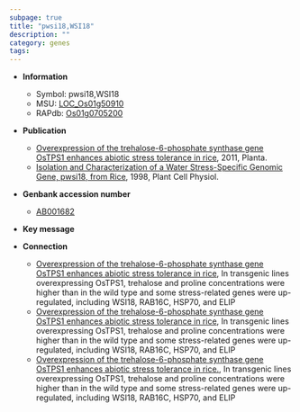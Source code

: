 ```yaml
---
subpage: true
title: "pwsi18,WSI18"
description: ""
category: genes
tags: 
---
```


* **Information**  
    + Symbol: pwsi18,WSI18  
    + MSU: [LOC_Os01g50910](http://rice.plantbiology.msu.edu/cgi-bin/ORF_infopage.cgi?orf=LOC_Os01g50910)  
    + RAPdb: [Os01g0705200](http://rapdb.dna.affrc.go.jp/viewer/gbrowse_details/irgsp1?name=Os01g0705200)  

* **Publication**  
    + [Overexpression of the trehalose-6-phosphate synthase gene OsTPS1 enhances abiotic stress tolerance in rice](http://www.ncbi.nlm.nih.gov/pubmed?term=Overexpression+of+the+trehalose-6-phosphate+synthase+gene+OsTPS1+enhances+abiotic+stress+tolerance+in+rice%5BTitle%5D), 2011, Planta.
    + [Isolation and Characterization of a Water Stress-Specific Genomic Gene, pwsi18, from Rice](http://www.ncbi.nlm.nih.gov/pubmed?term=Isolation+and+Characterization+of+a+Water+Stress-Specific+Genomic+Gene,+pwsi18,+from+Rice%5BTitle%5D), 1998, Plant Cell Physiol.

* **Genbank accession number**  
    + [AB001682](http://www.ncbi.nlm.nih.gov/nuccore/AB001682)

* **Key message**  

* **Connection**  
    + [Overexpression of the trehalose-6-phosphate synthase gene OsTPS1 enhances abiotic stress tolerance in rice](http://www.ncbi.nlm.nih.gov/pubmed?term=Overexpression+of+the+trehalose-6-phosphate+synthase+gene+OsTPS1+enhances+abiotic+stress+tolerance+in+rice%5BTitle%5D), In transgenic lines overexpressing OsTPS1, trehalose and proline concentrations were higher than in the wild type and some stress-related genes were up-regulated, including WSI18, RAB16C, HSP70, and ELIP
    + [Overexpression of the trehalose-6-phosphate synthase gene OsTPS1 enhances abiotic stress tolerance in rice](http://www.ncbi.nlm.nih.gov/pubmed?term=Overexpression+of+the+trehalose-6-phosphate+synthase+gene+OsTPS1+enhances+abiotic+stress+tolerance+in+rice%5BTitle%5D), In transgenic lines overexpressing OsTPS1, trehalose and proline concentrations were higher than in the wild type and some stress-related genes were up-regulated, including WSI18, RAB16C, HSP70, and ELIP
    + [Overexpression of the trehalose-6-phosphate synthase gene OsTPS1 enhances abiotic stress tolerance in rice.](http://www.ncbi.nlm.nih.gov/pubmed?term=Overexpression+of+the+trehalose-6-phosphate+synthase+gene+OsTPS1+enhances+abiotic+stress+tolerance+in+rice.%5BTitle%5D), In transgenic lines overexpressing OsTPS1, trehalose and proline concentrations were higher than in the wild type and some stress-related genes were up-regulated, including WSI18, RAB16C, HSP70, and ELIP



